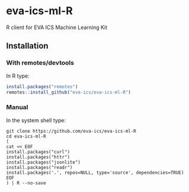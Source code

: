 # eva-ics-ml-R

R client for EVA ICS Machine Learning Kit

## Installation

### With remotes/devtools

In R type:

```R
install.packages("remotes")
remotes::install_github("eva-ics/eva-ics-ml-R")
```

### Manual

In the system shell type:

```shell
git clone https://github.com/eva-ics/eva-ics-ml-R
cd eva-ics-ml-R
(
cat << EOF
install.packages("curl")
install.packages("httr")
install.packages("jsonlite")
install.packages("readr")
install.packages('.', repos=NULL, type='source', dependencies=TRUE)
EOF
) | R --no-save
```
